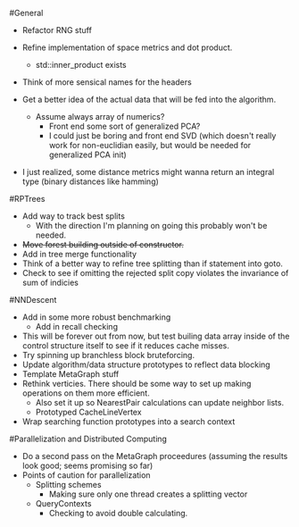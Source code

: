 #General
- Refactor RNG stuff
- Refine implementation of space metrics and dot product. 
  - std::inner_product exists
- Think of more sensical names for the headers
- Get a better idea of the actual data that will be fed into the algorithm.
  - Assume always array of numerics?
    - Front end some sort of generalized PCA?
    - I could just be boring and front end SVD (which doesn't really work for non-euclidian easily, but would be needed for generalized PCA init)

- I just realized, some distance metrics might wanna return an integral type (binary distances like hamming)

#RPTrees
- Add way to track best splits
  - With the direction I'm planning on going this probably won't be needed.
- ~~Move forest building outside of constructor.~~
- Add in tree merge functionality
- Think of a better way to refine tree splitting than if statement into goto.
- Check to see if omitting the rejected split copy violates the invariance of sum of indicies


#NNDescent
- Add in some more robust benchmarking
  - Add in recall checking
- This will be forever out from now, but test builing data array inside of the control structure itself to see if it reduces cache misses.
- Try spinning up branchless block bruteforcing.
- Update algorithm/data structure prototypes to reflect data blocking
- Template MetaGraph stuff
- Rethink verticies. There should be some way to set up making operations on them more efficient.
  - Also set it up so NearestPair calculations can update neighbor lists.
  - Prototyped CacheLineVertex
- Wrap searching function prototypes into a search context

#Parallelization and Distributed Computing
- Do a second pass on the MetaGraph proceedures (assuming the results look good; seems promising so far)
- Points of caution for parallelization
  - Splitting schemes
    - Making sure only one thread creates a splitting vector
  - QueryContexts
    - Checking to avoid double calculating.